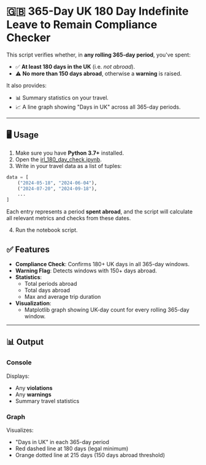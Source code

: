 
# 🇬🇧 365-Day UK 180 Day  Indefinite Leave to Remain Compliance Checker

This script verifies whether, in **any rolling 365-day period**, you've spent:

- ✅ **At least 180 days in the UK** (i.e. *not abroad*).
- ⚠️ **No more than 150 days abroad**, otherwise a **warning** is raised.

It also provides:
- 📊 Summary statistics on your travel.
- 📈 A line graph showing "Days in UK" across all 365-day periods.

---

## 🖥️ Usage

1. Make sure you have **Python 3.7+** installed.
2. Open the [irl_180_day_check.ipynb](Notebook).
3. Write in your travel data as a list of tuples:

```python
data = [
    ("2024-05-18", "2024-06-04"),
    ("2024-07-20", "2024-09-18"),
    ...
]
```

Each entry represents a period **spent abroad**, and the script will calculate all relevant metrics and checks from these dates. 

4. Run the notebook script.

## ✅ Features

- **Compliance Check**: Confirms 180+ UK days in all 365-day windows.
- **Warning Flag**: Detects windows with 150+ days abroad.
- **Statistics**:
  - Total periods abroad
  - Total days abroad
  - Max and average trip duration
- **Visualization**:
  - Matplotlib graph showing UK-day count for every rolling 365-day window.

---

## 📊 Output

### Console
Displays:
- Any **violations**
- Any **warnings**
- Summary travel statistics

### Graph
Visualizes:
- "Days in UK" in each 365-day period
- Red dashed line at 180 days (legal minimum)
- Orange dotted line at 215 days (150 days abroad threshold)
